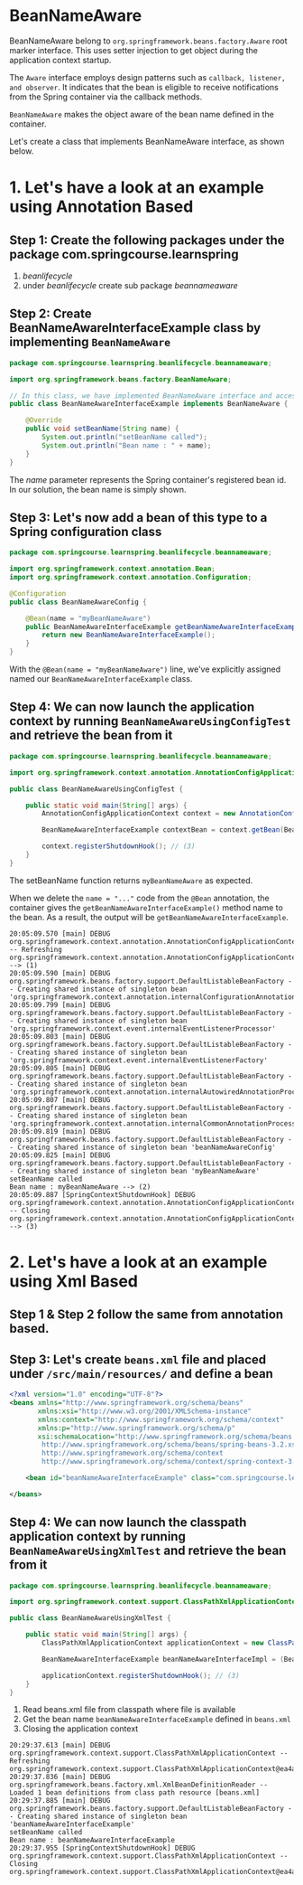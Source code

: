 # BeanNameAware

BeanNameAware belong to `org.springframework.beans.factory.Aware` root marker interface. This uses setter injection to get object during the application context startup.

The `Aware` interface employs design patterns such as `callback, listener, and observer`. It indicates that the bean is eligible to receive notifications from the Spring container via the callback methods.

`BeanNameAware` makes the object aware of the bean name defined in the container.

Let's create a class that implements BeanNameAware interface, as shown below.

# 1. Let's have a look at an example using **Annotation Based**

## Step 1: Create the following packages under the package com.springcourse.learnspring

1. _beanlifecycle_
2. under _beanlifecycle_ create sub package _beannameaware_

## Step 2: Create BeanNameAwareInterfaceExample class by implementing `BeanNameAware`
```java
package com.springcourse.learnspring.beanlifecycle.beannameaware;

import org.springframework.beans.factory.BeanNameAware;

// In this class, we have implemented BeanNameAware interface and accessed the name of the bean using.
public class BeanNameAwareInterfaceExample implements BeanNameAware {

    @Override
    public void setBeanName(String name) {
        System.out.println("setBeanName called");
        System.out.println("Bean name : " + name);
    }
}
```

The _name_ parameter represents the Spring container's registered bean id. In our solution, the bean name is simply shown.

## Step 3: Let's now add a bean of this type to a Spring configuration class

```java
package com.springcourse.learnspring.beanlifecycle.beannameaware;

import org.springframework.context.annotation.Bean;
import org.springframework.context.annotation.Configuration;

@Configuration
public class BeanNameAwareConfig {

    @Bean(name = "myBeanNameAware")
    public BeanNameAwareInterfaceExample getBeanNameAwareInterfaceExample() {
        return new BeanNameAwareInterfaceExample();
    }
}
```

With the `@Bean(name = "myBeanNameAware")` line, we've explicitly assigned named our `BeanNameAwareInterfaceExample` class.

## Step 4: We can now launch the application context by running `BeanNameAwareUsingConfigTest` and retrieve the bean from it

```java
package com.springcourse.learnspring.beanlifecycle.beannameaware;

import org.springframework.context.annotation.AnnotationConfigApplicationContext;

public class BeanNameAwareUsingConfigTest {

    public static void main(String[] args) {
        AnnotationConfigApplicationContext context = new AnnotationConfigApplicationContext(BeanNameAwareConfig.class); // (1)

        BeanNameAwareInterfaceExample contextBean = context.getBean(BeanNameAwareInterfaceExample.class); // (2)

        context.registerShutdownHook(); // (3)
    }
}
```
The setBeanName function returns `myBeanNameAware` as expected.

When we delete the `name = "..."` code from the `@Bean` annotation, the container gives the `getBeanNameAwareInterfaceExample()` method name to the bean. As a result, the output will be `getBeanNameAwareInterfaceExample`.

```log
20:05:09.570 [main] DEBUG org.springframework.context.annotation.AnnotationConfigApplicationContext -- Refreshing org.springframework.context.annotation.AnnotationConfigApplicationContext@28f67ac7 --> (1)
20:05:09.590 [main] DEBUG org.springframework.beans.factory.support.DefaultListableBeanFactory -- Creating shared instance of singleton bean 'org.springframework.context.annotation.internalConfigurationAnnotationProcessor'
20:05:09.799 [main] DEBUG org.springframework.beans.factory.support.DefaultListableBeanFactory -- Creating shared instance of singleton bean 'org.springframework.context.event.internalEventListenerProcessor'
20:05:09.803 [main] DEBUG org.springframework.beans.factory.support.DefaultListableBeanFactory -- Creating shared instance of singleton bean 'org.springframework.context.event.internalEventListenerFactory'
20:05:09.805 [main] DEBUG org.springframework.beans.factory.support.DefaultListableBeanFactory -- Creating shared instance of singleton bean 'org.springframework.context.annotation.internalAutowiredAnnotationProcessor'
20:05:09.807 [main] DEBUG org.springframework.beans.factory.support.DefaultListableBeanFactory -- Creating shared instance of singleton bean 'org.springframework.context.annotation.internalCommonAnnotationProcessor'
20:05:09.819 [main] DEBUG org.springframework.beans.factory.support.DefaultListableBeanFactory -- Creating shared instance of singleton bean 'beanNameAwareConfig'
20:05:09.825 [main] DEBUG org.springframework.beans.factory.support.DefaultListableBeanFactory -- Creating shared instance of singleton bean 'myBeanNameAware'
setBeanName called
Bean name : myBeanNameAware --> (2)
20:05:09.887 [SpringContextShutdownHook] DEBUG org.springframework.context.annotation.AnnotationConfigApplicationContext -- Closing org.springframework.context.annotation.AnnotationConfigApplicationContext@28f67ac7, --> (3)
```
# 2. Let's have a look at an example using **Xml Based**

## Step 1 & Step 2 follow the same from annotation based.

## Step 3: Let's create `beans.xml` file and placed under `/src/main/resources/` and define a bean

```xml
<?xml version="1.0" encoding="UTF-8"?>
<beans xmlns="http://www.springframework.org/schema/beans"
       xmlns:xsi="http://www.w3.org/2001/XMLSchema-instance"
       xmlns:context="http://www.springframework.org/schema/context"
       xmlns:p="http://www.springframework.org/schema/p"
       xsi:schemaLocation="http://www.springframework.org/schema/beans
        http://www.springframework.org/schema/beans/spring-beans-3.2.xsd
        http://www.springframework.org/schema/context
  		http://www.springframework.org/schema/context/spring-context-3.2.xsd">

    <bean id="beanNameAwareInterfaceExample" class="com.springcourse.learnspring.beanlifecycle.beannameaware.BeanNameAwareInterfaceExample" />

</beans>

```

## Step 4: We can now launch the classpath application context by running `BeanNameAwareUsingXmlTest` and retrieve the bean from it

```java
package com.springcourse.learnspring.beanlifecycle.beannameaware;

import org.springframework.context.support.ClassPathXmlApplicationContext;

public class BeanNameAwareUsingXmlTest {

    public static void main(String[] args) {
        ClassPathXmlApplicationContext applicationContext = new ClassPathXmlApplicationContext("beans.xml"); // (1)

        BeanNameAwareInterfaceExample beanNameAwareInterfaceImpl = (BeanNameAwareInterfaceExample) applicationContext.getBean("beanNameAwareInterfaceExample"); // (2)

        applicationContext.registerShutdownHook(); // (3)
    }
}
```

1. Read beans.xml file from classpath where file is available
2. Get the bean name `beanNameAwareInterfaceExample` defined in `beans.xml`
3. Closing the application context

```log
20:29:37.613 [main] DEBUG org.springframework.context.support.ClassPathXmlApplicationContext -- Refreshing org.springframework.context.support.ClassPathXmlApplicationContext@ea4a92b
20:29:37.836 [main] DEBUG org.springframework.beans.factory.xml.XmlBeanDefinitionReader -- Loaded 1 bean definitions from class path resource [beans.xml]
20:29:37.885 [main] DEBUG org.springframework.beans.factory.support.DefaultListableBeanFactory -- Creating shared instance of singleton bean 'beanNameAwareInterfaceExample'
setBeanName called
Bean name : beanNameAwareInterfaceExample
20:29:37.955 [SpringContextShutdownHook] DEBUG org.springframework.context.support.ClassPathXmlApplicationContext -- Closing org.springframework.context.support.ClassPathXmlApplicationContext@ea4a92b
```